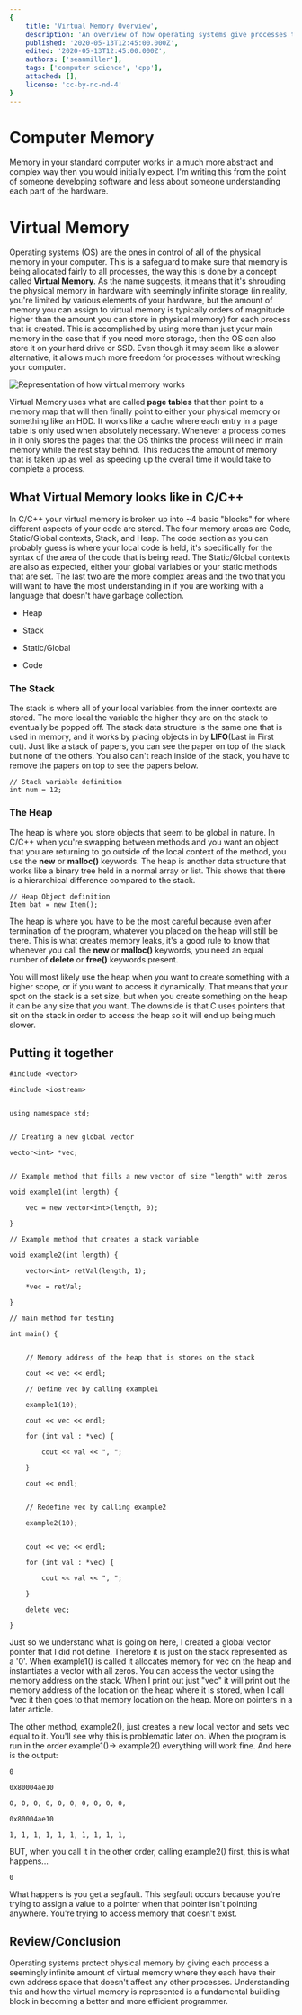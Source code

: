 ```yaml
---
{
    title: 'Virtual Memory Overview',
    description: 'An overview of how operating systems give processes their own address space.',
    published: '2020-05-13T12:45:00.000Z',
    edited: '2020-05-13T12:45:00.000Z',
    authors: ['seanmiller'],
    tags: ['computer science', 'cpp'],
    attached: [],
    license: 'cc-by-nc-nd-4'
}
---
```


# Computer Memory

  

Memory in your standard computer works in a much more abstract and complex way then you would initially expect. I'm writing this from the point of someone developing software and less about someone understanding each part of the hardware.

  
  

# Virtual Memory

  

Operating systems (OS) are the ones in control of all of the physical memory in your computer. This is a safeguard to make sure that memory is being allocated fairly to all processes, the way this is done by a concept called **Virtual Memory**. As the name suggests, it means that it's shrouding the physical memory in hardware with seemingly infinite storage (in reality, you're limited by various elements of your hardware, but the amount of memory you can assign to virtual memory is typically orders of magnitude higher than the amount you can store in physical memory) for each process that is created. This is accomplished by using more than just your main memory in the case that if you need more storage, then the OS can also store it on your hard drive or SSD. Even though it may seem like a slower alternative, it allows much more freedom for processes without wrecking your computer.

  

![Representation of how virtual memory works](./virtual_memory.jpg)

  

Virtual Memory uses what are called **page tables** that then point to a memory map that will then finally point to either your physical memory or something like an HDD. It works like a cache where each entry in a page table is only used when absolutely necessary. Whenever a process comes in it only stores the pages that the OS thinks the process will need in main memory while the rest stay behind. This reduces the amount of memory that is taken up as well as speeding up the overall time it would take to complete a process.

  

## What Virtual Memory looks like in C/C++

  

In C/C++ your virtual memory is broken up into ~4 basic "blocks" for where different aspects of your code are stored. The four memory areas are Code, Static/Global contexts, Stack, and Heap. The code section as you can probably guess is where your local code is held, it's specifically for the syntax of the area of the code that is being read. The Static/Global contexts are also as expected, either your global variables or your static methods that are set. The last two are the more complex areas and the two that you will want to have the most understanding in if you are working with a language that doesn't have garbage collection.

  

- Heap

- Stack

- Static/Global

- Code

  

### The Stack

The stack is where all of your local variables from the inner contexts are stored. The more local the variable the higher they are on the stack to eventually be popped off. The stack data structure is the same one that is used in memory, and it works by placing objects in by **LIFO**(Last in First out). Just like a stack of papers, you can see the paper on top of the stack but none of the others. You also can't reach inside of the stack, you have to remove the papers on top to see the papers below.

  

	// Stack variable definition
	int num = 12;

  

### The Heap

The heap is where you store objects that seem to be global in nature. In C/C++ when you're swapping between methods and you want an object that you are returning to go outside of the local context of the method, you use the **new** or **malloc()** keywords. The heap is another data structure that works like a binary tree held in a normal array or list. This shows that there is a hierarchical difference compared to the stack.

  

	// Heap Object definition
	Item bat = new Item();

  

The heap is where you have to be the most careful because even after termination of the program, whatever you placed on the heap will still be there. This is what creates memory leaks, it's a good rule to know that whenever you call the **new** or **malloc()** keywords, you need an equal number of **delete** or **free()** keywords present.

  

You will most likely use the heap when you want to create something with a higher scope, or if you want to access it dynamically. That means that your spot on the stack is a set size, but when you create something on the heap it can be any size that you want. The downside is that C uses pointers that sit on the stack in order to access the heap so it will end up being much slower.

  

## Putting it together

  

	#include <vector>

	#include <iostream>
	

	using namespace std;
	

	// Creating a new global vector

	vector<int> *vec;
	

	// Example method that fills a new vector of size "length" with zeros

	void example1(int length) {

		vec = new vector<int>(length, 0);

	}

	// Example method that creates a stack variable

	void example2(int length) {

		vector<int> retVal(length, 1);

		*vec = retVal;

	}

	// main method for testing

	int main() {
	

		// Memory address of the heap that is stores on the stack

		cout << vec << endl;

		// Define vec by calling example1

		example1(10);

		cout << vec << endl;

		for (int val : *vec) {

			cout << val << ", ";

		}

		cout << endl;


		// Redefine vec by calling example2

		example2(10);
		

		cout << vec << endl;

		for (int val : *vec) {

			cout << val << ", ";

		}

		delete vec;

	}

  

Just so we understand what is going on here, I created a global vector pointer that I did not define. Therefore it is just on the stack represented as a '0'. When example1() is called it allocates memory for vec on the heap and instantiates a vector with all zeros. You can access the vector using the memory address on the stack. When I print out just "vec" it will print out the memory address of the location on the heap where it is stored, when I call *vec it then goes to that memory location on the heap. More on pointers in a later article.

  

The other method, example2(), just creates a new local vector and sets vec equal to it. You'll see why this is problematic later on. When the program is run in the order example1()$\to$ example2() everything will work fine. And here is the output:

  

	0

	0x80004ae10

	0, 0, 0, 0, 0, 0, 0, 0, 0, 0,

	0x80004ae10

	1, 1, 1, 1, 1, 1, 1, 1, 1, 1,

BUT, when you call it in the other order, calling example2() first, this is what happens...

  

	0

  

What happens is you get a segfault. This segfault occurs because you're trying to assign a value to a pointer when that pointer isn't pointing anywhere. You're trying to access memory that doesn't exist.

  

## Review/Conclusion

  

Operating systems protect physical memory by giving each process a seemingly infinite amount of virtual memory where they each have their own address space that doesn't affect any other processes. Understanding this and how the virtual memory is represented is a fundamental building block in becoming a better and more efficient programmer.
